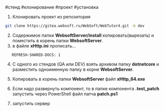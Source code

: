#стенд #клонирование #проект #установка 

1. Клонировать проект из репозитория 
```bash
git clone https://gitea.websoft.ru/WebSoft/WebTutor4.git -b dev
```

2. Содержимое папки **WebsoftServer/install** копировать(вырезать) и поместить в корень папки  **WebsoftServer**.
3. в файле **xHttp.ini** прописать...
```
   REFRESH-SHARED-DOCS: 1
```

4. С одного из стендов (QA или DEV) взять архивом папку **dotnetcore** и разместить одноименную папку в корне **WebsoftServer**.

5. Копировать в корень папки **WebsoftServer** файл **xHttp_64.exe**
6. Если надо развернуть компонент, то в папке компонента **.test_patch** запустить через  PowerShell файл патча **patch.ps1**
7. запустить сервер
